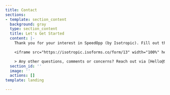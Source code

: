 ```yaml
---
title: Contact
sections:
- template: section_content
  background: gray
  type: section_content
  title: Let's Get Started
  content: |-
    Thank you for your interest in SpeedOpp (by Isotropic). Fill out this quick form, and we'll get in touch within 1 business day to speak about our service.

    <iframe src="https://isotropic.isoforms.co/form/13" width="100%" height="400px"></iframe>

    > Any other questions, comments or concerns? Reach out via [Hello@SpeedOpp.com](mailto:hello@speedopp.com)
  section_id: ''
  image: ''
  actions: []
template: landing

---
```

